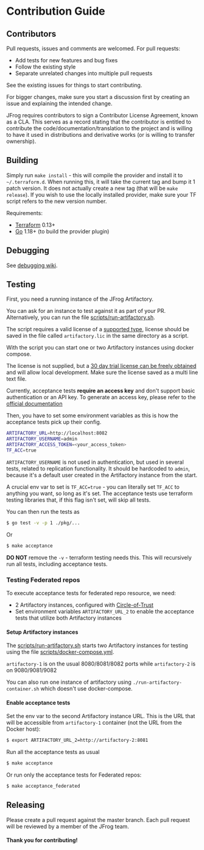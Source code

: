 # Contribution Guide

## Contributors

Pull requests, issues and comments are welcomed. For pull requests:

* Add tests for new features and bug fixes
* Follow the existing style
* Separate unrelated changes into multiple pull requests

See the existing issues for things to start contributing.

For bigger changes, make sure you start a discussion first by creating an issue and explaining the intended change.

JFrog requires contributors to sign a Contributor License Agreement, known as a CLA. This serves as a record stating that the contributor is entitled to contribute the code/documentation/translation to the project and is willing to have it used in distributions and derivative works (or is willing to transfer ownership).

## Building

Simply run `make install` - this will compile the provider and install it to `~/.terraform.d`. When running this, it will take the current tag and bump it 1 patch version. It does not actually create a new tag (that will be `make release`). If you wish to use the locally installed provider, make sure your TF script refers to the new version number.

Requirements:
- [Terraform](https://www.terraform.io/downloads.html) 0.13+
- [Go](https://golang.org/doc/install) 1.18+ (to build the provider plugin)

## Debugging

See [debugging wiki](https://github.com/jfrog/terraform-provider-artifactory/wiki/Debugging).

## Testing

First, you need a running instance of the JFrog Artifactory.

You can ask for an instance to test against it as part of your PR. Alternatively, you can run the file [scripts/run-artifactory.sh](scripts/run-artifactory.sh).

The script requires a valid license of a [supported type](https://github.com/jfrog/terraform-provider-artifactory#license-requirements), license should be saved in the file called `artifactory.lic` in the same directory as a script.

With the script you can start one or two Artifactory instances using docker compose.

The license is not supplied, but a [30 day trial license can be freely obtained](https://jfrog.com/start-free/#hosted) and will allow local development. Make sure the license saved as a multi line text file.

Currently, acceptance tests **require an access key** and don't support basic authentication or an API key. To generate an access key, please refer to the [official documentation](https://www.jfrog.com/confluence/display/JFROG/Access+Tokens#AccessTokens-GeneratingAdminTokens)

Then, you have to set some environment variables as this is how the acceptance tests pick up their config.

```sh
ARTIFACTORY_URL=http://localhost:8082
ARTIFACTORY_USERNAME=admin
ARTIFACTORY_ACCESS_TOKEN=<your_access_token>
TF_ACC=true
```
`ARTIFACTORY_USERNAME` is not used in authentication, but used in several tests, related to replication functionality. It should be hardcoded to `admin`, because it's a default user created in the Artifactory instance from the start.

A crucial env var to set is `TF_ACC=true` - you can literally set `TF_ACC` to anything you want, so long as it's set. The acceptance tests use terraform testing libraries that, if this flag isn't set, will skip all tests.

You can then run the tests as

```sh
$ go test -v -p 1 ./pkg/...
```

Or

```sh
$ make acceptance
```

**DO NOT** remove the `-v` - terraform testing needs this. This will recursively run all tests, including acceptance tests.

### Testing Federated repos

To execute acceptance tests for federated repo resource, we need:
- 2 Artifactory instances, configured with [Circle-of-Trust](https://www.jfrog.com/confluence/display/JFROG/Access+Tokens#AccessTokens-CircleofTrust(Cross-InstanceAuthentication))
- Set environment variables `ARTIFACTORY_URL_2` to enable the acceptance tests that utilize both Artifactory instances

#### Setup Artifactory instances

The [scripts/run-artifactory.sh](scripts/run-artifactory.sh) starts two Artifactory instances for testing using the file [scripts/docker-compose.yml](scripts/docker-compose.yml).

`artifactory-1` is on the usual 8080/8081/8082 ports while `artifactory-2` is on 9080/9081/9082

You can also run one instance of artifactory using `./run-artifactory-container.sh` which doesn't use docker-compose.

#### Enable acceptance tests

Set the env var to the second Artifactory instance URL. This is the URL that will be accessible from `artifactory-1` container (not the URL from the Docker host):
```sh
$ export ARTIFACTORY_URL_2=http://artifactory-2:8081
```

Run all the acceptance tests as usual
```sh
$ make acceptance
```

Or run only the acceptance tests for Federated repos:
```sh
$ make acceptance_federated
```

## Releasing

Please create a pull request against the master branch. Each pull request will be reviewed by a member of the JFrog team.

#### Thank you for contributing!
